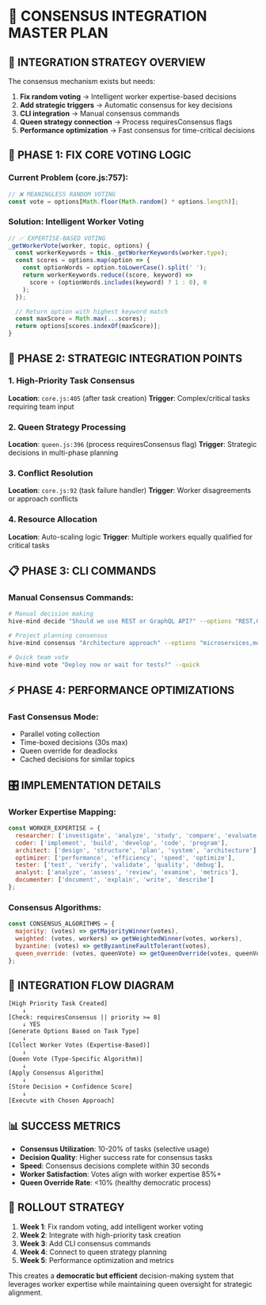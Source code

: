 # 🤝 CONSENSUS INTEGRATION MASTER PLAN

## 🎯 INTEGRATION STRATEGY OVERVIEW

The consensus mechanism exists but needs:
1. **Fix random voting** → Intelligent worker expertise-based decisions
2. **Add strategic triggers** → Automatic consensus for key decisions
3. **CLI integration** → Manual consensus commands
4. **Queen strategy connection** → Process requiresConsensus flags
5. **Performance optimization** → Fast consensus for time-critical decisions

## 🔧 PHASE 1: FIX CORE VOTING LOGIC

### Current Problem (core.js:757):
```javascript
// ❌ MEANINGLESS RANDOM VOTING
const vote = options[Math.floor(Math.random() * options.length)];
```

### Solution: Intelligent Worker Voting
```javascript
// ✅ EXPERTISE-BASED VOTING
_getWorkerVote(worker, topic, options) {
  const workerKeywords = this._getWorkerKeywords(worker.type);
  const scores = options.map(option => {
    const optionWords = option.toLowerCase().split(' ');
    return workerKeywords.reduce((score, keyword) =>
      score + (optionWords.includes(keyword) ? 1 : 0), 0
    );
  });

  // Return option with highest keyword match
  const maxScore = Math.max(...scores);
  return options[scores.indexOf(maxScore)];
}
```

## 🚀 PHASE 2: STRATEGIC INTEGRATION POINTS

### 1. High-Priority Task Consensus
**Location**: `core.js:405` (after task creation)
**Trigger**: Complex/critical tasks requiring team input

### 2. Queen Strategy Processing
**Location**: `queen.js:396` (process requiresConsensus flag)
**Trigger**: Strategic decisions in multi-phase planning

### 3. Conflict Resolution
**Location**: `core.js:92` (task failure handler)
**Trigger**: Worker disagreements or approach conflicts

### 4. Resource Allocation
**Location**: Auto-scaling logic
**Trigger**: Multiple workers equally qualified for critical tasks

## 📋 PHASE 3: CLI COMMANDS

### Manual Consensus Commands:
```bash
# Manual decision making
hive-mind decide "Should we use REST or GraphQL API?" --options "REST,GraphQL,Both"

# Project planning consensus
hive-mind consensus "Architecture approach" --options "microservices,monolith,hybrid" --priority high

# Quick team vote
hive-mind vote "Deploy now or wait for tests?" --quick
```

## ⚡ PHASE 4: PERFORMANCE OPTIMIZATIONS

### Fast Consensus Mode:
- Parallel voting collection
- Time-boxed decisions (30s max)
- Queen override for deadlocks
- Cached decisions for similar topics

## 🎛️ IMPLEMENTATION DETAILS

### Worker Expertise Mapping:
```javascript
const WORKER_EXPERTISE = {
  researcher: ['investigate', 'analyze', 'study', 'compare', 'evaluate'],
  coder: ['implement', 'build', 'develop', 'code', 'program'],
  architect: ['design', 'structure', 'plan', 'system', 'architecture'],
  optimizer: ['performance', 'efficiency', 'speed', 'optimize'],
  tester: ['test', 'verify', 'validate', 'quality', 'debug'],
  analyst: ['analyze', 'assess', 'review', 'examine', 'metrics'],
  documenter: ['document', 'explain', 'write', 'describe']
};
```

### Consensus Algorithms:
```javascript
const CONSENSUS_ALGORITHMS = {
  majority: (votes) => getMajorityWinner(votes),
  weighted: (votes, workers) => getWeightedWinner(votes, workers),
  byzantine: (votes) => getByzantineFaultTolerant(votes),
  queen_override: (votes, queenVote) => getQueenOverride(votes, queenVote)
};
```

## 🔄 INTEGRATION FLOW DIAGRAM

```
[High Priority Task Created]
    ↓
[Check: requiresConsensus || priority >= 8]
    ↓ YES
[Generate Options Based on Task Type]
    ↓
[Collect Worker Votes (Expertise-Based)]
    ↓
[Queen Vote (Type-Specific Algorithm)]
    ↓
[Apply Consensus Algorithm]
    ↓
[Store Decision + Confidence Score]
    ↓
[Execute with Chosen Approach]
```

## 📊 SUCCESS METRICS

- **Consensus Utilization**: 10-20% of tasks (selective usage)
- **Decision Quality**: Higher success rate for consensus tasks
- **Speed**: Consensus decisions complete within 30 seconds
- **Worker Satisfaction**: Votes align with worker expertise 85%+
- **Queen Override Rate**: <10% (healthy democratic process)

## 🎯 ROLLOUT STRATEGY

1. **Week 1**: Fix random voting, add intelligent worker voting
2. **Week 2**: Integrate with high-priority task creation
3. **Week 3**: Add CLI consensus commands
4. **Week 4**: Connect to queen strategy planning
5. **Week 5**: Performance optimization and metrics

This creates a **democratic but efficient** decision-making system that leverages worker expertise while maintaining queen oversight for strategic alignment.

